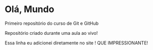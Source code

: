 # Olá, Mundo
 Primeiro repositório do curso de Git e GitHub

Repositório criado durante uma aula ao vivo!

Essa linha eu adicionei diretamente  no site ! QUE IMPRESSIONANTE!
